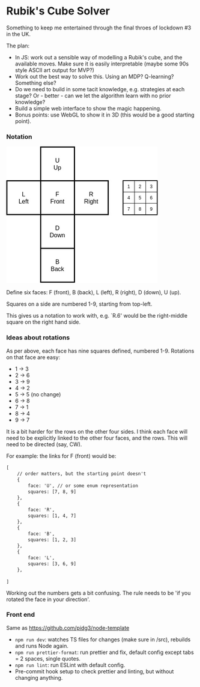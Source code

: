 # Rubik's Cube Solver

Something to keep me entertained through the final throes of lockdown #3 in the UK. 

The plan:

- In JS: work out a sensible way of modelling a Rubik's cube, and the available moves. Make sure it is easily interpretable (maybe some 90s style ASCII art output for MVP?)
- Work out the best way to solve this. Using an MDP? Q-learning? Something else? 
- Do we need to build in some tacit knowledge, e.g. strategies at each stage? Or - better - can we let the algorithm learn with no prior knowledge? 
- Build a simple web interface to show the magic happening. 
- Bonus points: use WebGL to show it in 3D (this would be a good starting point).

### Notation

![](Rubiks.jpg)

Define six faces: F (front), B (back), L (left), R (right), D (down), U (up).

Squares on a side are numbered 1-9, starting from top-left.

This gives us a notation to work with, e.g. `R.6' would be the right-middle square on the right hand side.

### Ideas about rotations

As per above, each face has nine squares defined, numbered 1-9. Rotations on that face are easy:
* 1 -> 3
* 2 -> 6
* 3 -> 9
* 4 -> 2
* 5 -> 5 (no change)
* 6 -> 8
* 7 -> 1
* 8 -> 4
* 9 -> 7

It is a bit harder for the rows on the other four sides. I think each face will need to be explicitly linked to the other four faces, and the rows. This will need to be directed (say, CW). 

For example: the links for F (front) would be:
```JS
[
    // order matters, but the starting point doesn't
    {
        face: 'U', // or some enum representation
        squares: [7, 8, 9]
    },
    {
        face: 'R',
        squares: [1, 4, 7]
    },
    {
        face: 'B',
        squares: [1, 2, 3] 
    },
    {
        face: 'L',
        squares: [3, 6, 9]
    },

]
```

Working out the numbers gets a bit confusing. The rule needs to be 'if you rotated the face in your direction'.

### Front end

Same as https://github.com/pidg3/node-template

* `npm run dev`: watches TS files for changes (make sure in /src), rebuilds and runs Node again. 
* `npm run prettier-format`: run prettier and fix, default config except tabs = 2 spaces, single quotes.
* `npm run lint`: run ESLint with default config.
* Pre-commit hook setup to check prettier and linting, but without changing anything.
